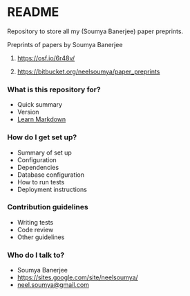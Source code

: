 # README #

Repository to store all my (Soumya Banerjee) paper preprints.

Preprints of papers by Soumya Banerjee

1. https://osf.io/6r48v/

2. https://bitbucket.org/neelsoumya/paper_preprints


### What is this repository for? ###

* Quick summary
* Version
* [Learn Markdown](https://bitbucket.org/tutorials/markdowndemo)

### How do I get set up? ###

* Summary of set up
* Configuration
* Dependencies
* Database configuration
* How to run tests
* Deployment instructions

### Contribution guidelines ###

* Writing tests
* Code review
* Other guidelines

### Who do I talk to? ###

* Soumya Banerjee
* https://sites.google.com/site/neelsoumya/
* neel.soumya@gmail.com
